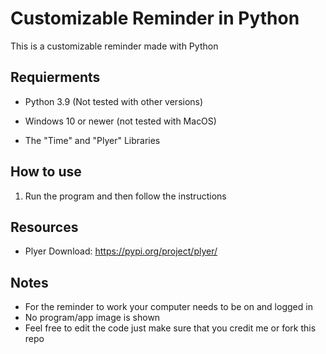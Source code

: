 # Customizable Reminder in Python

This is a customizable reminder made with Python

## Requierments

- Python 3.9 (Not tested with other versions)

- Windows 10 or newer (not tested with MacOS)

- The "Time" and "Plyer" Libraries



## How to use

1. Run the program and then follow the instructions



## Resources
- Plyer Download: https://pypi.org/project/plyer/



## Notes

- For the reminder to work your computer needs to be on and logged in
- No program/app image is shown
- Feel free to edit the code just make sure that you credit me or fork this repo
